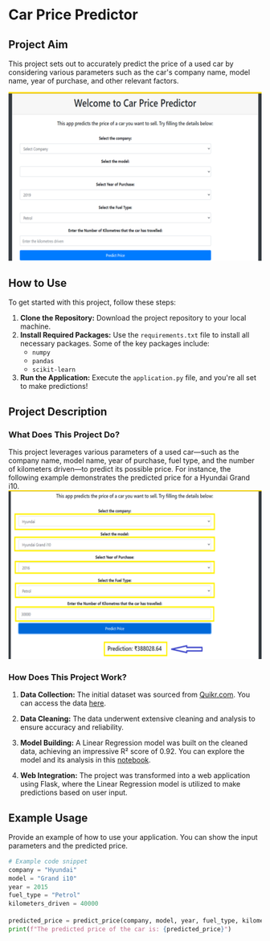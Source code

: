 # Car Price Predictor

## Project Aim

This project sets out to accurately predict the price of a used car by considering various parameters such as the car's company name, model name, year of purchase, and other relevant factors.

![Car Price Prediction](https://github.com/pri-ya-singh/Car-Price-Predictor/blob/main/demo.png)

## How to Use

To get started with this project, follow these steps:

1. **Clone the Repository:** Download the project repository to your local machine.
2. **Install Required Packages:** Use the `requirements.txt` file to install all necessary packages. Some of the key packages include:
   - `numpy`
   - `pandas`
   - `scikit-learn`
3. **Run the Application:** Execute the `application.py` file, and you're all set to make predictions!

## Project Description

### What Does This Project Do?

This project leverages various parameters of a used car—such as the company name, model name, year of purchase, fuel type, and the number of kilometers driven—to predict its possible price. For instance, the following example demonstrates the predicted price for a Hyundai Grand i10.
![Car Price Prediction](https://github.com/pri-ya-singh/Car-Price-Predictor/blob/main/predict.png)


### How Does This Project Work?

1. **Data Collection:** The initial dataset was sourced from [Quikr.com](https://quikr.com). You can access the data [here](https://github.com/pri-ya-singh/Car-Price-Predictor/blob/main/quikr_car.csv).

2. **Data Cleaning:** The data underwent extensive cleaning and analysis to ensure accuracy and reliability.

3. **Model Building:** A Linear Regression model was built on the cleaned data, achieving an impressive R² score of 0.92. You can explore the model and its analysis in this [notebook](https://github.com/pri-ya-singh/Car-Price-Predictor/blob/main/Quikr%20Predictor.ipynb).

4. **Web Integration:** The project was transformed into a web application using Flask, where the Linear Regression model is utilized to make predictions based on user input.

## Example Usage

Provide an example of how to use your application. You can show the input parameters and the predicted price.

```python
# Example code snippet
company = "Hyundai"
model = "Grand i10"
year = 2015
fuel_type = "Petrol"
kilometers_driven = 40000

predicted_price = predict_price(company, model, year, fuel_type, kilometers_driven)
print(f"The predicted price of the car is: {predicted_price}")
